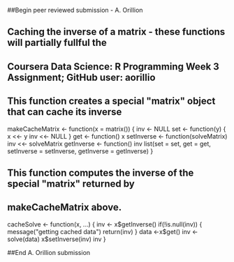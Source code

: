 ##Begin peer reviewed submission - A. Orillion

## Caching the inverse of a matrix - these functions will partially fullful the 
## Coursera Data Science: R Programming Week 3 Assignment; GitHub user: aorillio 

## This function creates a special "matrix" object that can cache its inverse

makeCacheMatrix <- function(x = matrix()) {
  inv <- NULL
  set <- function(y) {
    x <<- y
    inv <<- NULL
  }
    get <- function() x
    setInverse <- function(solveMatrix) inv <<- solveMatrix
    getInverse <- function() inv
    list(set = set, get = get, setInverse = setInverse, getInverse = getInverse)
}

## This function computes the inverse of the special "matrix" returned by
## makeCacheMatrix above. 

cacheSolve <- function(x, ...) {
  inv <- x$getInverse()
  if(!is.null(inv)) {
    message("getting cached data")
    return(inv)
  }
  data <-x$get()
  inv <- solve(data)
  x$setInverse(inv)
  inv
}

##End A. Orillion submission
